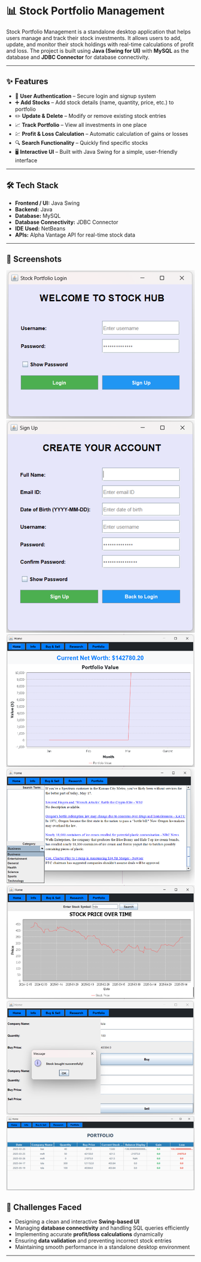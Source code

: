 
# 📊 Stock Portfolio Management

Stock Portfolio Management is a standalone desktop application that helps users manage and track their stock investments. It allows users to add, update, and monitor their stock holdings with real-time calculations of profit and loss. The project is built using **Java (Swing for UI)** with **MySQL** as the database and **JDBC Connector** for database connectivity.

---

## ✨ Features  

- 🔐 **User Authentication** – Secure login and signup system  
- ➕ **Add Stocks** – Add stock details (name, quantity, price, etc.) to portfolio  
- ✏️ **Update & Delete** – Modify or remove existing stock entries  
- 📈 **Track Portfolio** – View all investments in one place  
- 💹 **Profit & Loss Calculation** – Automatic calculation of gains or losses  
- 🔍 **Search Functionality** – Quickly find specific stocks  
- 🖥️ **Interactive UI** – Built with Java Swing for a simple, user-friendly interface  

---

## 🛠 Tech Stack  

- **Frontend / UI:** Java Swing  
- **Backend:** Java  
- **Database:** MySQL  
- **Database Connectivity:** JDBC Connector  
- **IDE Used:** NetBeans
- **APIs:**  Alpha Vantage API for real-time stock data

---

## 📸 Screenshots

![image alt](https://github.com/gaurav152003/stockapp/blob/a18acfaadc12a5685a5ece9329a092e872bbdb8e/Screenshot%202025-05-19%20203925.png)
![image alt](https://github.com/gaurav152003/stockapp/blob/866ab3d9518b9f9c4728623961ac65a6448c0bef/Screenshot%202025-05-19%20203957.png)
![image alt](https://github.com/gaurav152003/stockapp/blob/6ea1e637500a4a8216ba32828cb0a8defb5d76c8/Screenshot%202025-05-19%20204143.png)
![image alt](https://github.com/gaurav152003/stockapp/blob/244961c160101fe545255f8a5625099469ffc297/Screenshot%202025-05-19%20204222.png)
![image alt](https://github.com/gaurav152003/stockapp/blob/64ec997d589aed90411c875e9e1b65d32ddbdf50/Screenshot%202025-05-19%20204303.png)
![image alt](https://github.com/gaurav152003/stockapp/blob/a7db05086964d919074b30b096df04c75a8b81c2/Screenshot%202025-05-19%20204330.png)
![image alt](https://github.com/gaurav152003/stockapp/blob/42def98d7980d5d0494f0dbe369ae90cbcd581a9/Screenshot%202025-05-19%20205216.png)

## 🧩 Challenges Faced  

- Designing a clean and interactive **Swing-based UI**  
- Managing **database connectivity** and handling SQL queries efficiently  
- Implementing accurate **profit/loss calculations** dynamically  
- Ensuring **data validation** and preventing incorrect stock entries  
- Maintaining smooth performance in a standalone desktop environment  

---


